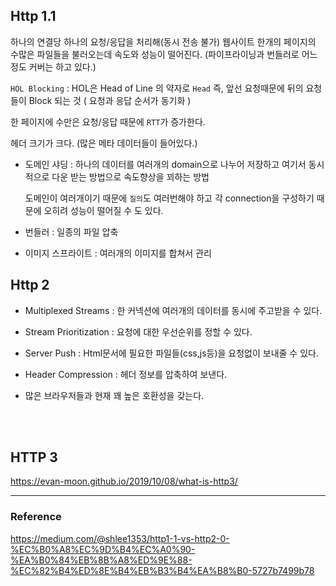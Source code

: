 ## Http 1.1

하나의 연결당 하나의 요청/응답을 처리해(동시 전송 불가) 웹사이트 한개의 페이지의 수많은 파일들을 불러오는데 속도와 성능이 떨어진다. (파이프라이닝과 번들러로 어느정도 커버는 하고 있다.)

`HOL Blocking` : HOL은 Head of Line 의 약자로 `Head` 즉, 앞선 요청때문에 뒤의 요청들이 Block 되는 것 ( 요청과 응답 순서가 동기화 )

한 페이지에 수만은 요청/응답 때문에 `RTT`가 증가한다.

헤더 크기가 크다. (많은 메타 데이터들이 들어있다.)

- 도메인 샤딩 : 하나의 데이터를 여러개의 domain으로 나누어 저장하고 여기서 동시적으로 다운 받는 방법으로 속도향상을 꾀하는 방법

  도메인이 여러개이기 때문에 `질의`도 여러번해야 하고 각 connection을 구성하기 때문에 오히려 성능이 떨어질 수 도 있다.

- 번들러 : 일종의 파일 압축

- 이미지 스프라이트 : 여러개의 이미지를 합쳐서 관리

## Http 2

- Multiplexed Streams : 한 커넥션에 여러개의 데이터를 동시에 주고받을 수 있다.

- Stream Prioritization : 요청에 대한 우선순위를 정할 수 있다.
- Server Push : Html문서에 필요한 파일들(css,js등)을 요청없이 보내줄 수 있다.
- Header Compression : 헤더 정보를 압축하여 보낸다.
- 많은 브라우저들과 현재 꽤 높은 호환성을 갖는다.

<br><br>

## HTTP 3

https://evan-moon.github.io/2019/10/08/what-is-http3/

---

### Reference

https://medium.com/@shlee1353/http1-1-vs-http2-0-%EC%B0%A8%EC%9D%B4%EC%A0%90-%EA%B0%84%EB%8B%A8%ED%9E%88-%EC%82%B4%ED%8E%B4%EB%B3%B4%EA%B8%B0-5727b7499b78

